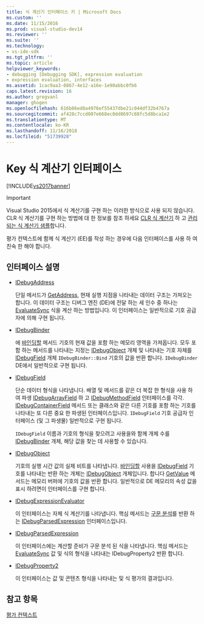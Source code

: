 ```yaml
---
title: 식 계산기 인터페이스 키 | Microsoft Docs
ms.custom: ''
ms.date: 11/15/2016
ms.prod: visual-studio-dev14
ms.reviewer: ''
ms.suite: ''
ms.technology:
- vs-ide-sdk
ms.tgt_pltfrm: ''
ms.topic: article
helpviewer_keywords:
- debugging [Debugging SDK], expression evaluation
- expression evaluation, interfaces
ms.assetid: 1cac9aa3-0867-4e12-a16e-1e90abbc0fb6
caps.latest.revision: 16
ms.author: gregvanl
manager: ghogen
ms.openlocfilehash: 616b86ed8a4976ef55437dbe21c044df32b4767a
ms.sourcegitcommit: af428c7ccd007e668ec0dd8697c88fc5d8bca1e2
ms.translationtype: MT
ms.contentlocale: ko-KR
ms.lasthandoff: 11/16/2018
ms.locfileid: "51739928"
---
```

# <a name="key-expression-evaluator-interfaces"></a>Key 식 계산기 인터페이스
[!INCLUDE[vs2017banner](../../includes/vs2017banner.md)]

> [!IMPORTANT]
>  Visual Studio 2015에서 식 계산기를 구현 하는 이러한 방식으로 사용 되지 않습니다. CLR 식 계산기를 구현 하는 방법에 대 한 정보를 참조 하세요 [CLR 식 계산기](https://github.com/Microsoft/ConcordExtensibilitySamples/wiki/CLR-Expression-Evaluators) 하 고 [관리 되는 식 계산기 샘플](https://github.com/Microsoft/ConcordExtensibilitySamples/wiki/Managed-Expression-Evaluator-Sample)합니다.  
  
 평가 컨텍스트에 함께 식 계산기 (EE)를 작성 하는 경우에 다음 인터페이스를 사용 하 여 친숙 한 해야 합니다.  
  
## <a name="interface-descriptions"></a>인터페이스 설명  
  
-   [IDebugAddress](../../extensibility/debugger/reference/idebugaddress.md)  
  
     단일 메서드가 [GetAddress](../../extensibility/debugger/reference/idebugaddress-getaddress.md), 현재 실행 지점을 나타내는 데이터 구조는 가져오는 합니다. 이 데이터 구조는 디버그 엔진 (DE)에 전달 하는 세 인수 중 하나는 [EvaluateSync](../../extensibility/debugger/reference/idebugparsedexpression-evaluatesync.md) 식을 계산 하는 방법입니다. 이 인터페이스는 일반적으로 기호 공급자에 의해 구현 됩니다.  
  
-   [IDebugBinder](../../extensibility/debugger/reference/idebugbinder.md)  
  
     에 [바인딩할](../../extensibility/debugger/reference/idebugbinder-bind.md) 메서드 기호의 현재 값을 포함 하는 메모리 영역을 가져옵니다. 모두 포함 하는 메서드를 나타내는 지정는 [IDebugObject](../../extensibility/debugger/reference/idebugobject.md) 개체 및 나타내는 기호 자체를 [IDebugField](../../extensibility/debugger/reference/idebugfield.md) 개체 `IDebugBinder::Bind` 기호의 값을 반환 합니다. `IDebugBinder` DE에서 일반적으로 구현 됩니다.  
  
-   [IDebugField](../../extensibility/debugger/reference/idebugfield.md)  
  
     단순 데이터 형식을 나타냅니다. 배열 및 메서드를 같은 더 복잡 한 형식을 사용 하 여 파생 [IDebugArrayField](../../extensibility/debugger/reference/idebugarrayfield.md) 하 고 [IDebugMethodField](../../extensibility/debugger/reference/idebugmethodfield.md) 인터페이스를 각각. [IDebugContainerField](../../extensibility/debugger/reference/idebugcontainerfield.md) 메서드 또는 클래스와 같은 다른 기호를 포함 하는 기호를 나타내는 또 다른 중요 한 파생된 인터페이스입니다. `IDebugField` 기호 공급자 인터페이스 (및 그 파생물) 일반적으로 구현 됩니다.  
  
     `IDebugField` 이름과 기호의 형식을 찾으려고 사용을와 함께 개체 수를 [IDebugBinder](../../extensibility/debugger/reference/idebugbinder.md) 개체, 해당 값을 찾는 데 사용할 수 있습니다.  
  
-   [IDebugObject](../../extensibility/debugger/reference/idebugobject.md)  
  
     기호의 실행 시간 값의 실제 비트를 나타냅니다. [바인딩할](../../extensibility/debugger/reference/idebugbinder-bind.md) 사용을 [IDebugField](../../extensibility/debugger/reference/idebugfield.md) 기호를 나타내는 반환 하는 개체는 [IDebugObject](../../extensibility/debugger/reference/idebugobject.md) 개체입니다. 합니다 [GetValue](../../extensibility/debugger/reference/idebugobject-getvalue.md) 메서드는 메모리 버퍼에 기호의 값을 반환 합니다. 일반적으로 DE 메모리의 속성 값을 표시 하려면이 인터페이스를 구현 합니다.  
  
-   [IDebugExpressionEvaluator](../../extensibility/debugger/reference/idebugexpressionevaluator.md)  
  
     이 인터페이스는 자체 식 계산기를 나타냅니다. 핵심 메서드는 [구문 분석](../../extensibility/debugger/reference/idebugexpressionevaluator-parse.md)를 반환 하는 [IDebugParsedExpression](../../extensibility/debugger/reference/idebugparsedexpression.md) 인터페이스입니다.  
  
-   [IDebugParsedExpression](../../extensibility/debugger/reference/idebugparsedexpression.md)  
  
     이 인터페이스에는 계산할 준비가 구문 분석 된 식을 나타냅니다. 핵심 메서드는 [EvaluateSync](../../extensibility/debugger/reference/idebugparsedexpression-evaluatesync.md) 값 및 식의 형식을 나타내는 IDebugProperty2 반환 합니다.  
  
-   [IDebugProperty2](../../extensibility/debugger/reference/idebugproperty2.md)  
  
     이 인터페이스는 값 및 콘텐츠 형식을 나타내는 및 식 평가의 결과입니다.  
  
## <a name="see-also"></a>참고 항목  
 [평가 컨텍스트](../../extensibility/debugger/evaluation-context.md)

